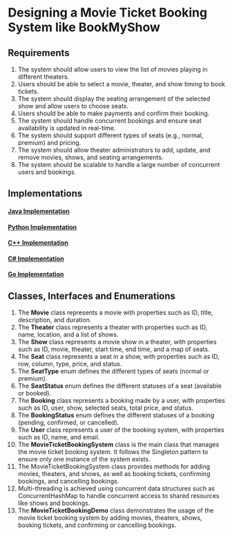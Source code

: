 # Designing a Movie Ticket Booking System like BookMyShow

## Requirements
1. The system should allow users to view the list of movies playing in different theaters.
2. Users should be able to select a movie, theater, and show timing to book tickets.
3. The system should display the seating arrangement of the selected show and allow users to choose seats.
4. Users should be able to make payments and confirm their booking.
5. The system should handle concurrent bookings and ensure seat availability is updated in real-time.
6. The system should support different types of seats (e.g., normal, premium) and pricing.
7. The system should allow theater administrators to add, update, and remove movies, shows, and seating arrangements.
8. The system should be scalable to handle a large number of concurrent users and bookings.

## Implementations
#### [Java Implementation](../solutions/java/src/movieticketbookingsystem/) 
#### [Python Implementation](../solutions/python/movieticketbookingsystem/)
#### [C++ Implementation](../solutions/c++/movieticketbookingsystem/)
#### [C# Implementation](../solutions/c%23/MovieTicketBookingSystem/)
#### [Go Implementation](../solutions/golang/movieticketbookingsystem/)

## Classes, Interfaces and Enumerations
1. The **Movie** class represents a movie with properties such as ID, title, description, and duration.
2. The **Theater** class represents a theater with properties such as ID, name, location, and a list of shows.
3. The **Show** class represents a movie show in a theater, with properties such as ID, movie, theater, start time, end time, and a map of seats.
4. The **Seat** class represents a seat in a show, with properties such as ID, row, column, type, price, and status.
5. The **SeatType** enum defines the different types of seats (normal or premium).
6. The **SeatStatus** enum defines the different statuses of a seat (available or booked).
7. The **Booking** class represents a booking made by a user, with properties such as ID, user, show, selected seats, total price, and status.
8. The **BookingStatus** enum defines the different statuses of a booking (pending, confirmed, or cancelled).
9. The **User** class represents a user of the booking system, with properties such as ID, name, and email.
10. The **MovieTicketBookingSystem** class is the main class that manages the movie ticket booking system. It follows the Singleton pattern to ensure only one instance of the system exists.
11. The MovieTicketBookingSystem class provides methods for adding movies, theaters, and shows, as well as booking tickets, confirming bookings, and cancelling bookings.
12. Multi-threading is achieved using concurrent data structures such as ConcurrentHashMap to handle concurrent access to shared resources like shows and bookings.
13. The **MovieTicketBookingDemo** class demonstrates the usage of the movie ticket booking system by adding movies, theaters, shows, booking tickets, and confirming or cancelling bookings.